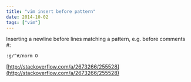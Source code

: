 ```yaml
---
title: "vim insert before pattern"
date: 2014-10-02 
tags: ["vim"]
---
```


Inserting a newline before lines matching a pattern, e.g. before comments #:

```vim
:g/^#/norm O
```

[http://stackoverflow.com/a/2673266/255528](http://stackoverflow.com/a/2673266/255528)
